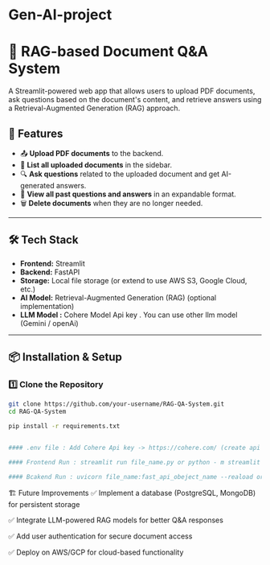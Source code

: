 # Gen-AI-project
# 📄 RAG-based Document Q&A System

A Streamlit-powered web app that allows users to upload PDF documents, ask questions based on the document's content, and retrieve answers using a Retrieval-Augmented Generation (RAG) approach.

## 🚀 Features

- 📤 **Upload PDF documents** to the backend.
- 📂 **List all uploaded documents** in the sidebar.
- 🔍 **Ask questions** related to the uploaded document and get AI-generated answers.
- 📜 **View all past questions and answers** in an expandable format.
- 🗑️ **Delete documents** when they are no longer needed.

---

## 🛠️ Tech Stack

- **Frontend:** Streamlit
- **Backend:** FastAPI
- **Storage:** Local file storage (or extend to use AWS S3, Google Cloud, etc.)
- **AI Model:** Retrieval-Augmented Generation (RAG) (optional implementation)
- **LLM Model :** Cohere Model Api key . You can use other llm model (Gemini / openAi)

---

## 📦 Installation & Setup

### 1️⃣ Clone the Repository

```bash
git clone https://github.com/your-username/RAG-QA-System.git
cd RAG-QA-System

pip install -r requirements.txt


#### .env file : Add Cohere Api key -> https://cohere.com/ (create api key from here)

#### Frontend Run : streamlit run file_name.py or python - m streamlit run file_name.py

#### Bcakend Run : uvicorn file_name:fast_api_obeject_name --reaload or python - m uvicorn file_name:fast_api_obeject_name --reaload
```



🏗️ Future Improvements
✅ Implement a database (PostgreSQL, MongoDB) for persistent storage

✅ Integrate LLM-powered RAG models for better Q&A responses

✅ Add user authentication for secure document access

✅ Deploy on AWS/GCP for cloud-based functionality
